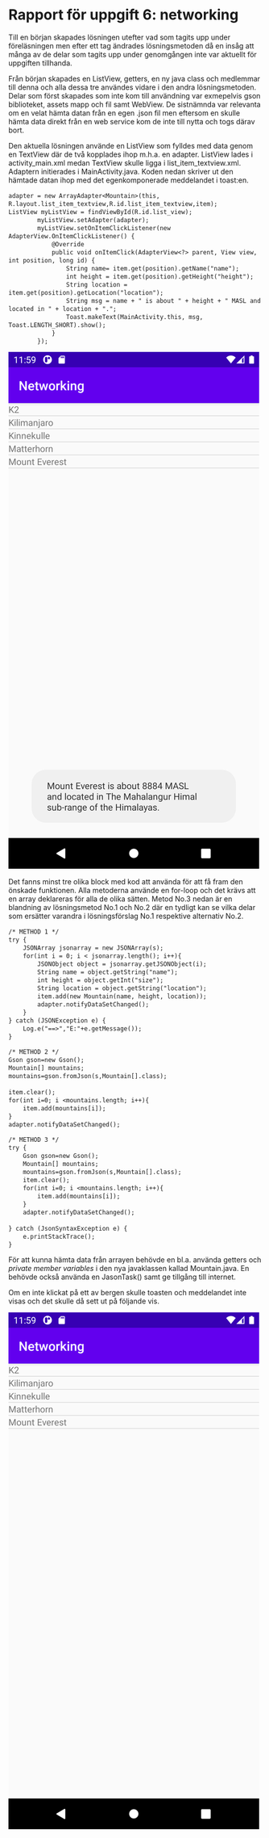 
# Rapport för uppgift 6: networking

Till en början skapades lösningen utefter vad som tagits upp under föreläsningen men efter ett tag
ändrades lösningsmetoden då en insåg att många av de delar som tagits upp under genomgången inte
var aktuellt för uppgiften tillhanda.


Från början skapades en ListView, getters, en ny java class och medlemmar till denna och alla dessa tre
användes vidare i den andra lösningsmetoden. Delar som först skapades som inte kom till användning var
exmepelvis gson biblioteket, assets mapp och fil samt WebView. De sistnämnda var relevanta om en velat
hämta datan från en egen .json fil men eftersom en skulle hämta data direkt från en web service kom de
inte till nytta och togs därav bort.


Den aktuella lösningen använde en ListView som fylldes med data genom en TextView där de två kopplades
ihop m.h.a. en adapter. ListView lades i activity_main.xml medan TextView skulle ligga i list_item_textview.xml.
Adaptern initierades i MainActivity.java. Koden nedan skriver ut den hämtade datan ihop med det egenkomponerade
meddelandet i toast:en.
```
adapter = new ArrayAdapter<Mountain>(this, R.layout.list_item_textview,R.id.list_item_textview,item);
ListView myListView = findViewById(R.id.list_view);
        myListView.setAdapter(adapter);
        myListView.setOnItemClickListener(new AdapterView.OnItemClickListener() {
            @Override
            public void onItemClick(AdapterView<?> parent, View view, int position, long id) {
                String name= item.get(position).getName("name");
                int height = item.get(position).getHeight("height");
                String location = item.get(position).getLocation("location");
                String msg = name + " is about " + height + " MASL and located in " + location + ".";
                Toast.makeText(MainActivity.this, msg, Toast.LENGTH_SHORT).show();
            }
        });
```
![](assignment6-afterToast.png)

Det fanns minst tre olika block med kod att använda för att få fram den önskade funktionen.
Alla metoderna använde en for-loop och det krävs att en array deklareras för alla de olika sätten.
Metod No.3 nedan är en blandning av lösningsmetod No.1 och No.2 där en tydligt kan se vilka delar
som ersätter varandra i lösningsförslag No.1 respektive alternativ No.2.
```
/* METHOD 1 */
try {
    JSONArray jsonarray = new JSONArray(s);
    for(int i = 0; i < jsonarray.length(); i++){
        JSONObject object = jsonarray.getJSONObject(i);
        String name = object.getString("name");
        int height = object.getInt("size");
        String location = object.getString("location");
        item.add(new Mountain(name, height, location));
        adapter.notifyDataSetChanged();
    }
} catch (JSONException e) {
    Log.e("==>","E:"+e.getMessage());
}
```
```
/* METHOD 2 */
Gson gson=new Gson();
Mountain[] mountains;
mountains=gson.fromJson(s,Mountain[].class);

item.clear();
for(int i=0; i <mountains.length; i++){
    item.add(mountains[i]);
}
adapter.notifyDataSetChanged();
```
```
/* METHOD 3 */
try {
    Gson gson=new Gson();
    Mountain[] mountains;
    mountains=gson.fromJson(s,Mountain[].class);
    item.clear();
    for(int i=0; i <mountains.length; i++){
        item.add(mountains[i]);
    }
    adapter.notifyDataSetChanged();

} catch (JsonSyntaxException e) {
    e.printStackTrace();
}
```


För att kunna hämta data från arrayen behövde en bl.a. använda getters och _private_ _member_ _variables_
i den nya javaklassen kallad Mountain.java. En behövde också använda en JasonTask() samt ge tillgång till
internet.


Om en inte klickat på ett av bergen skulle toasten och meddelandet inte visas och det skulle då sett ut
på följande vis.

![](assignment6-beforeToast.png)
